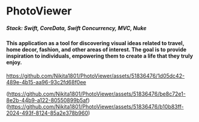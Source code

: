 
# PhotoViewer

##### Stack: Swift, CoreData, Swift Concurrency, MVC, Nuke

#### This application as a tool for discovering visual ideas related to travel, home decor, fashion, and other areas of interest. The goal is to provide inspiration to individuals, empowering them to create a life that they truly enjoy.

https://github.com/Nikita1801/PhotoViewer/assets/51836476/1d05dc42-489e-4b15-aa96-93c2fd68f0ee

(https://github.com/Nikita1801/PhotoViewer/assets/51836476/be8c72e1-8e2b-44b9-a122-80550899b5af)
(https://github.com/Nikita1801/PhotoViewer/assets/51836476/b10b83ff-2024-493f-8124-85a2e378b960)

